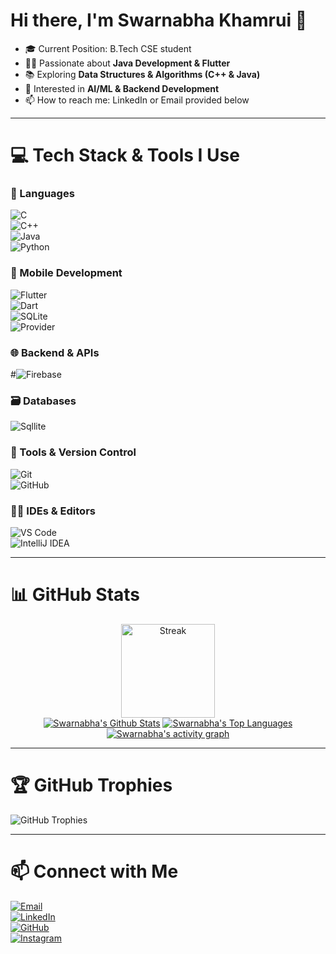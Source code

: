 # Hi there, I'm Swarnabha Khamrui 👋  

- 🎓 Current Position: B.Tech CSE student  
- 👨‍💻 Passionate about **Java Development & Flutter**  
- 📚 Exploring **Data Structures & Algorithms (C++ & Java)**  
- 🤖 Interested in **AI/ML & Backend Development**  
- 📫 How to reach me: LinkedIn or Email provided below  

---

# 💻 Tech Stack & Tools I Use  

### 🚀 Languages  
![C](https://img.shields.io/badge/C-00599C?style=for-the-badge&logo=c&logoColor=white)  
![C++](https://img.shields.io/badge/C++-00599C?style=for-the-badge&logo=cplusplus&logoColor=white)  
![Java](https://img.shields.io/badge/Java-ED8B00?style=for-the-badge&logo=openjdk&logoColor=white)  
![Python](https://img.shields.io/badge/Python-3776AB?style=for-the-badge&logo=python&logoColor=white)  

### 📱 Mobile Development  
![Flutter](https://img.shields.io/badge/Flutter-02569B?style=for-the-badge&logo=flutter&logoColor=white)  
![Dart](https://img.shields.io/badge/Dart-0175C2?style=for-the-badge&logo=dart&logoColor=white)  
![SQLite](https://img.shields.io/badge/SQLite-003B57?style=for-the-badge&logo=sqlite&logoColor=white)  
![Provider](https://img.shields.io/badge/Provider-20232A?style=for-the-badge&logo=flutter&logoColor=61DAFB)  

### 🌐 Backend & APIs  
#![Firebase](https://img.shields.io/badge/Node.js-339933?style=for-the-badge&logo=nodedotjs&logoColor=white)  

### 🗃️ Databases  
![Sqllite](https://img.shields.io/badge/MySQL-4479A1?style=for-the-badge&logo=mysql&logoColor=white)   

### 🧰 Tools & Version Control  
![Git](https://img.shields.io/badge/Git-F05032?style=for-the-badge&logo=git&logoColor=white)  
![GitHub](https://img.shields.io/badge/GitHub-181717?style=for-the-badge&logo=github&logoColor=white)  

### 🧑‍💻 IDEs & Editors  
![VS Code](https://img.shields.io/badge/VS_Code-007ACC?style=for-the-badge&logo=visual-studio-code&logoColor=white)  
![IntelliJ IDEA](https://img.shields.io/badge/IntelliJ_IDEA-000000?style=for-the-badge&logo=intellijidea&logoColor=white)  

---

# 📊 GitHub Stats  

<div align="center">  
  <img src="https://github-readme-streak-stats.herokuapp.com/?user=swarno-tech&theme=react&hide_border=true&background=0D1117&stroke=FF6F61&ring=00C4B4" height="150" alt="Streak" />  
  <br>  
  <a href="https://github.com/swarno-tech/github-readme-stats"><img alt="Swarnabha's Github Stats" src="https://github-readme-stats.vercel.app/api?username=swarno-tech&show_icons=true&count_private=true&theme=react&hide_border=true&bg_color=0D1117" /></a>  
  <a href="https://github.com/swarno-tech/github-readme-stats"><img alt="Swarnabha's Top Languages" src="https://github-readme-stats.vercel.app/api/top-langs/?username=swarno-tech&langs_count=8&count_private=true&layout=compact&theme=react&hide_border=true&bg_color=0D1117" /></a>  
  <br/>  
  <a href="https://github.com/swarno-tech">  
    <img alt="Swarnabha's activity graph" src="https://github-readme-activity-graph.vercel.app/graph?username=swarno-tech&theme=react-dark" />  
  </a>  
</div>  

---

# 🏆 GitHub Trophies  
![GitHub Trophies](https://github-profile-trophy.vercel.app/?username=swarno-tech&theme=radical)  

---

# 📫 Connect with Me  

[![Email](https://img.shields.io/badge/Email-D14836?style=flat&logo=gmail&logoColor=white)](mailto:swarnabha.git01@gmail.com)  
[![LinkedIn](https://img.shields.io/badge/LinkedIn-0A66C2?style=flat&logo=linkedin&logoColor=white)](https://www.linkedin.com/in/swarnabha-khamrui-396353321)  
[![GitHub](https://img.shields.io/badge/GitHub-181717?style=flat&logo=github&logoColor=white)](https://github.com/swarno-tech)  
[![Instagram](https://img.shields.io/badge/Instagram-E4405F?style=flat&logo=instagram&logoColor=white)](https://instagram.com/swarnabha_2006)  

<!---
swarno-tech/swarno-tech is a ✨ special ✨ repository because its `README.md` (this file) appears on your GitHub profile.
--->

